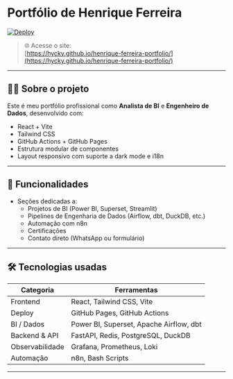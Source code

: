 # Portfólio de Henrique Ferreira

[![Deploy](https://github.com/Hycky/henrique-ferreira-portfolio/actions/workflows/deploy.yml/badge.svg)](https://github.com/Hycky/henrique-ferreira-portfolio/actions/workflows/deploy.yml)

> 🌐 Acesse o site:  
> [https://hycky.github.io/henrique-ferreira-portfolio/](https://hycky.github.io/henrique-ferreira-portfolio/)

---

## 🧑‍💻 Sobre o projeto

Este é meu portfólio profissional como **Analista de BI** e **Engenheiro de Dados**, desenvolvido com:

- React + Vite
- Tailwind CSS
- GitHub Actions + GitHub Pages
- Estrutura modular de componentes
- Layout responsivo com suporte a dark mode e i18n

---

## 🚀 Funcionalidades

- Seções dedicadas a:
  - Projetos de BI (Power BI, Superset, Streamlit)
  - Pipelines de Engenharia de Dados (Airflow, dbt, DuckDB, etc.)
  - Automação com n8n
  - Certificações
  - Contato direto (WhatsApp ou formulário)

---

## 🛠 Tecnologias usadas

| Categoria       | Ferramentas                             |
| --------------- | --------------------------------------- |
| Frontend        | React, Tailwind CSS, Vite               |
| Deploy          | GitHub Pages, GitHub Actions            |
| BI / Dados      | Power BI, Superset, Apache Airflow, dbt |
| Backend & API   | FastAPI, Redis, PostgreSQL, DuckDB      |
| Observabilidade | Grafana, Prometheus, Loki               |
| Automação       | n8n, Bash Scripts                       |

---
